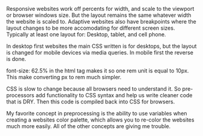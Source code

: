 Responsive websites work off percents for width, and scale to the viewport or
browser windows size. But the layout remains the same whatever width the website
is scaled to. 
Adaptive websites also have breakpoints where the layout changes to be more
accomodating for different screen sizes. Typically at least one layout for:
Desktop, tablet, and cell phone. 

In desktop first websites the main CSS written is for desktops, but the layout
is changed for mobile devices via media queries.
In mobile first the reverse is done.

font-size: 62.5% in the html tag makes it so one rem unit is equal to 10px.
This make converting px to rem much simpler. 

CSS is slow to change because all browsers need to understand it. So pre-processors
add functionality to CSS syntax and help us write cleaner code that is DRY. Then
this code is compiled back into CSS for browsers. 

My favorite concept in preprocessing is the ability to use variables when creating
a websites color palette, which allows you to re-color the websites much more
easily. All of the other concepts are giving me trouble. 